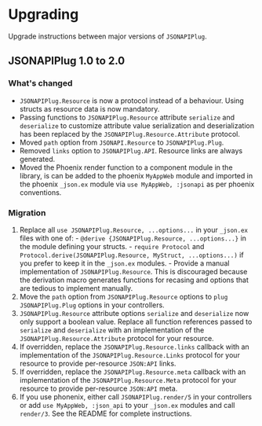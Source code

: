 # Upgrading

Upgrade instructions between major versions of `JSONAPIPlug`.

## JSONAPIPlug 1.0 to 2.0

### What's changed

- `JSONAPIPlug.Resource` is now a protocol instead of a behaviour.
  Using structs as resource data is now mandatory.
- Passing functions to `JSONAPIPlug.Resource` attribute `serialize`
  and `deserialize` to customize attribute value serialization and
  deserialization has been replaced by the `JSONAPIPlug.Resource.Attribute`
  protocol.
- Moved `path` option from `JSONAPI.Resource` to `JSONAPIPlug.Plug`.
- Removed `links` option to `JSONAPIPlug.API`. Resource links are always generated.
- Moved the Phoenix render function to a component module in the library, is can be added to the phoenix `MyAppWeb` module
  and imported in the phoenix `_json.ex` module via `use MyAppWeb, :jsonapi` as per phoenix conventions.

### Migration

  1. Replace all `use JSONAPIPlug.Resource, ...options...` in your `_json.ex` files with one of:
    - `@derive {JSONAPIPlug.Resource, ...options...}` in the module defining your structs.
    - `require Protocol` and `Protocol.derive(JSONAPIPlug.Resource, MyStruct, ...options...)`
      if you prefer to keep it in the `_json.ex` modules.
    - Provide a manual implementation of `JSONAPIPlug.Resource`. This is discouraged
      because the derivation macro generates functions for recasing and options that are tedious to
      implement manually.
  2. Move the `path` option from `JSONAPIPlug.Resource` options to `plug JSONAPIPlug.Plug` options in your controllers.
  3. `JSONAPIPlug.Resource` attribute options `serialize` and `deserialize` now only support a boolean value.
      Replace all function references passed to `serialize` and `deserialize` with an implementation
      of the `JSONAPIPlug.Resource.Attribute` protocol for your resource.
  4. If overridden, replace the `JSONAPIPlug.Resource.links` callback with an implementation of the
     `JSONAPIPlug.Resource.Links` protocol for your resource to provide per-resource `JSON:API` links.
  5. If overridden, replace the `JSONAPIPlug.Resource.meta` callback with an implementation of the
    `JSONAPIPlug.Resource.Meta` protocol for your resource to provide per-resource `JSON:API` meta.
  6. If you use phonenix, either call `JSONAPIPlug.render/5` in your controllers or add `use MyAppWeb, :json_api`
     to your `_json.ex` modules and call `render/3`. See the README for complete instructions.
